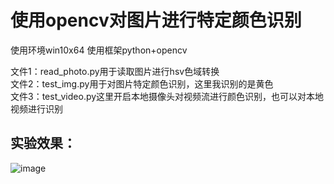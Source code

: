 # 使用opencv对图片进行特定颜色识别

使用环境win10x64
使用框架python+opencv

文件1：read_photo.py用于读取图片进行hsv色域转换  
文件2：test_img.py用于对图片特定颜色识别，这里我识别的是黄色  
文件3：test_video.py这里开启本地摄像头对视频流进行颜色识别，也可以对本地视频进行识别  

## 实验效果：  
![image](https://github.com/omega-Lee/Color_Recognition/blob/master/Img.png)

